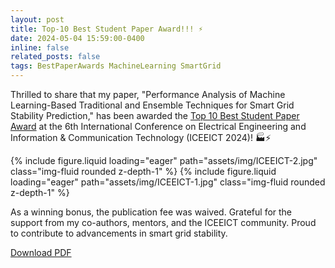 ```yaml
---
layout: post
title: Top-10 Best Student Paper Award!!! ⚡
date: 2024-05-04 15:59:00-0400
inline: false
related_posts: false
tags: BestPaperAwards MachineLearning SmartGrid
---
```


Thrilled to share that my paper, "Performance Analysis of Machine Learning-Based Traditional and Ensemble Techniques for Smart Grid Stability Prediction," has been awarded the [Top 10 Best Student Paper Award](https://arafatikram.github.io/assets/pdf/awards/Best_Paper_ICEEICT_2024.pdf) at the 6th International Conference on Electrical Engineering and Information & Communication Technology (ICEEICT 2024)! 🏭⚡

<swiper-container keyboard="true" navigation="true" pagination="true" pagination-clickable="true" pagination-dynamic-bullets="true" rewind="true">
  <swiper-slide>{% include figure.liquid loading="eager" path="assets/img/ICEEICT-2.jpg" class="img-fluid rounded z-depth-1" %}</swiper-slide>
  <swiper-slide>{% include figure.liquid loading="eager" path="assets/img/ICEEICT-1.jpg" class="img-fluid rounded z-depth-1" %}</swiper-slide>
</swiper-container>

As a winning bonus, the publication fee was waived. Grateful for the support from my co-authors, mentors, and the ICEEICT community. Proud to contribute to advancements in smart grid stability.

[Download PDF](https://arafatikram.github.io/assets/pdf/hassan2024performance.pdf)
